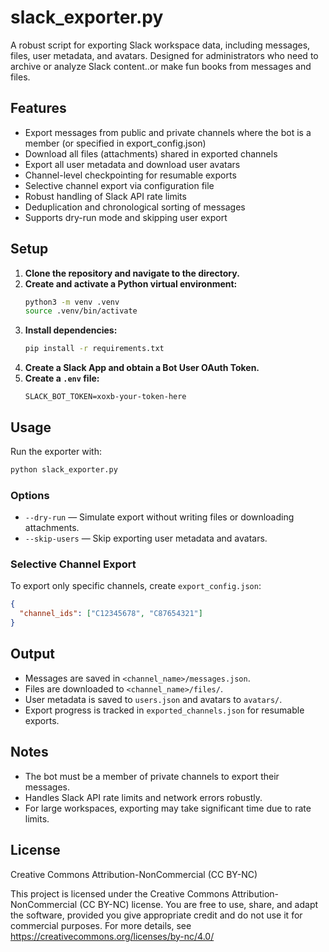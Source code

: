 # slack_exporter.py

A robust script for exporting Slack workspace data, including messages, files, user metadata, and avatars. Designed for administrators who need to archive or analyze Slack content..or make fun books from messages and files.

## Features
- Export messages from public and private channels where the bot is a member (or specified in export_config.json)
- Download all files (attachments) shared in exported channels
- Export all user metadata and download user avatars
- Channel-level checkpointing for resumable exports
- Selective channel export via configuration file
- Robust handling of Slack API rate limits
- Deduplication and chronological sorting of messages
- Supports dry-run mode and skipping user export

## Setup
1. **Clone the repository and navigate to the directory.**
2. **Create and activate a Python virtual environment:**
   ```bash
   python3 -m venv .venv
   source .venv/bin/activate
   ```
3. **Install dependencies:**
   ```bash
   pip install -r requirements.txt
   ```
4. **Create a Slack App and obtain a Bot User OAuth Token.**
5. **Create a `.env` file:**
   ```env
   SLACK_BOT_TOKEN=xoxb-your-token-here
   ```

## Usage
Run the exporter with:
```bash
python slack_exporter.py
```

### Options
- `--dry-run` — Simulate export without writing files or downloading attachments.
- `--skip-users` — Skip exporting user metadata and avatars.

### Selective Channel Export
To export only specific channels, create `export_config.json`:
```json
{
  "channel_ids": ["C12345678", "C87654321"]
}
```

## Output
- Messages are saved in `<channel_name>/messages.json`.
- Files are downloaded to `<channel_name>/files/`.
- User metadata is saved to `users.json` and avatars to `avatars/`.
- Export progress is tracked in `exported_channels.json` for resumable exports.

## Notes
- The bot must be a member of private channels to export their messages.
- Handles Slack API rate limits and network errors robustly.
- For large workspaces, exporting may take significant time due to rate limits.

## License
Creative Commons Attribution-NonCommercial (CC BY-NC)

This project is licensed under the Creative Commons Attribution-NonCommercial (CC BY-NC) license. You are free to use, share, and adapt the software, provided you give appropriate credit and do not use it for commercial purposes. For more details, see https://creativecommons.org/licenses/by-nc/4.0/
